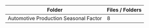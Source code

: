 | Folder                                |   Files / Folders |
|---------------------------------------|-------------------|
| Automotive Production Seasonal Factor |                 8 |